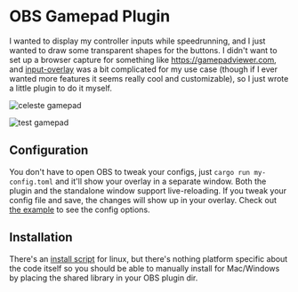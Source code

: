 # OBS Gamepad Plugin

I wanted to display my controller inputs while speedrunning, and I just wanted
to draw some transparent shapes for the buttons. I didn't want to set up a
browser capture for something like https://gamepadviewer.com, and
[input-overlay](https://github.com/univrsal/input-overlay) was a bit complicated
for my use case (though if I ever wanted more features it seems really cool and
customizable), so I just wrote a little plugin to do it myself.

![celeste gamepad](https://user-images.githubusercontent.com/9326885/192166090-2c68091a-9d97-49f3-999b-1218656dddab.png)

![test gamepad](https://user-images.githubusercontent.com/9326885/192166326-8fb34abb-c0b8-44cc-b949-d9eaf4e64b10.png)

## Configuration

You don't have to open OBS to tweak your configs, just
`cargo run my-config.toml` and it'll show your overlay in a separate window.
Both the plugin and the standalone window support live-reloading. If you tweak
your config file and save, the changes will show up in your overlay. Check out
[the example](example.toml) to see the config options.

## Installation

There's an [install script](install.sh) for linux, but there's nothing platform
specific about the code itself so you should be able to manually install for
Mac/Windows by placing the shared library in your OBS plugin dir.
